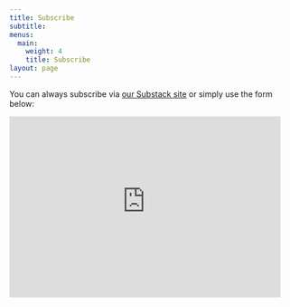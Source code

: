 ```yaml
---
title: Subscribe
subtitle:
menus:
  main:
    weight: 4
    title: Subscribe
layout: page
---
```


You can always subscribe via [our Substack site](https://whyisthisinteresting.substack.com) or simply use the form below:

<iframe width="480" height="320" src="https://whyisthisinteresting.substack.com/embed" frameborder="0" scrolling="no"></iframe>